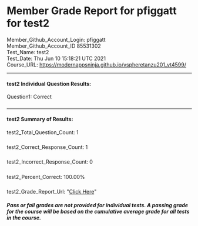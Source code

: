 # Member Grade Report for pfiggatt for test2  
   
Member_Github_Account_Login: pfiggatt  
Member_Github_Account_ID 85531302  
Test_Name: test2  
Test_Date: Thu Jun 10 15:18:21 UTC 2021  
Course_URL: https://modernappsninja.github.io/vspheretanzu201_vt4599/  
   
---  
#### test2 Individual Question Results:  
Question1: Correct  
#####  
---  
#### test2 Summary of Results:  
test2_Total_Question_Count: 1  
#####  
test2_Correct_Response_Count: 1  
#####  
test2_Incorrect_Response_Count: 0  
#####  
test2_Percent_Correct: 100.00%  
#####  
test2_Grade_Report_Url: "[Click Here](https://github.com/modernappsninjas/pfiggatt/blob/main/static/userdata/courses/vspheretanzu201_vt4599/grade_report.pr268.test2.md)"
##### Pass or fail grades are not provided for individual tests. A passing grade for the course will be based on the cumulative average grade for all tests in the course.  
